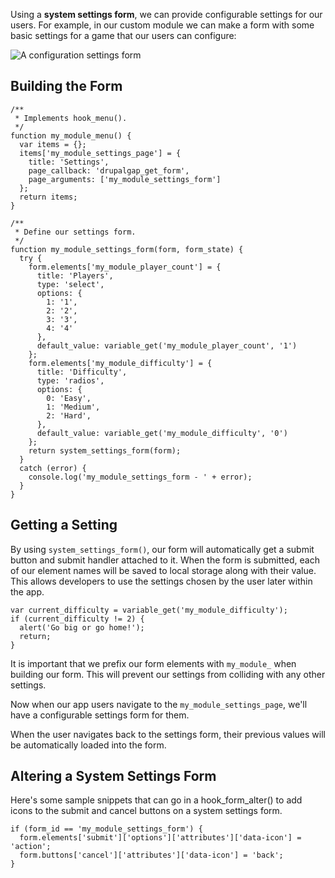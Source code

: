 

Using a **system settings form**, we can provide configurable settings for our users. For example, in our custom module we can make a form with some basic settings for a game that our users can configure:

![A configuration settings form](http://drupalgap.org/sites/default/files/configuration-settings.png)

## Building the Form

```
/**
 * Implements hook_menu().
 */
function my_module_menu() {
  var items = {};
  items['my_module_settings_page'] = {
    title: 'Settings',
    page_callback: 'drupalgap_get_form',
    page_arguments: ['my_module_settings_form']
  };
  return items;
}

/**
 * Define our settings form.
 */
function my_module_settings_form(form, form_state) {
  try {
    form.elements['my_module_player_count'] = {
      title: 'Players',
      type: 'select',
      options: {
        1: '1',
        2: '2',
        3: '3',
        4: '4'
      },
      default_value: variable_get('my_module_player_count', '1')
    };
    form.elements['my_module_difficulty'] = {
      title: 'Difficulty',
      type: 'radios',
      options: {
        0: 'Easy',
        1: 'Medium',
        2: 'Hard',
      },
      default_value: variable_get('my_module_difficulty', '0')
    };
    return system_settings_form(form);
  }
  catch (error) {
    console.log('my_module_settings_form - ' + error);
  }
}
```

## Getting a Setting

By using `system_settings_form()`, our form will automatically get a submit button and submit handler attached to it. When the form is submitted, each of our element names will be saved to local storage along with their value. This allows developers to use the settings chosen by the user later within the app.

```
var current_difficulty = variable_get('my_module_difficulty');
if (current_difficulty != 2) {
  alert('Go big or go home!');
  return;
}
```

It is important that we prefix our form elements with `my_module_` when building our form. This will prevent our settings from colliding with any other settings.

Now when our app users navigate to the `my_module_settings_page`, we'll have a configurable settings form for them.

When the user navigates back to the settings form, their previous values will be automatically loaded into the form.

## Altering a System Settings Form

Here's some sample snippets that can go in a hook_form_alter() to add icons to the submit and cancel buttons on a system settings form.

```
if (form_id == 'my_module_settings_form') {
  form.elements['submit']['options']['attributes']['data-icon'] = 'action';
  form.buttons['cancel']['attributes']['data-icon'] = 'back';
}
```